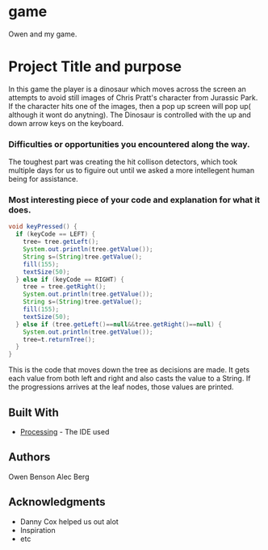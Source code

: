 # game
Owen and my game.
# Project Title and purpose

In this game the player is a dinosaur which moves across the screen an attempts to avoid still images of Chris Pratt's character from Jurassic Park. If the character hits one of the images, then a pop up screen will pop up( although it wont do anytning). The Dinosaur is controlled with the up and down arrow keys on the keyboard.

### Difficulties or opportunities you encountered along the way.

The toughest part was creating the hit collison detectors, which took multiple days for us to figuire out until we asked a more intellegent human being for assistance.

### Most interesting piece of your code and explanation for what it does.

```Java
void keyPressed() {
  if (keyCode == LEFT) {
    tree= tree.getLeft();
    System.out.println(tree.getValue());
    String s=(String)tree.getValue();
    fill(155);
    textSize(50);
  } else if (keyCode == RIGHT) {
    tree = tree.getRight();
    System.out.println(tree.getValue());
    String s=(String)tree.getValue();
    fill(155);
    textSize(50);
  } else if (tree.getLeft()==null&&tree.getRight()==null) {
    System.out.println(tree.getValue());
    tree=t.returnTree();
  }
}
```
This is the code that moves down the tree as decisions are made.  It gets each value from both left and right and also casts the value to a String.  If the progressions arrives at the leaf nodes, those values are printed.
## Built With

* [Processing](https://processing.org/) - The IDE used

## Authors

Owen Benson
Alec Berg


## Acknowledgments

* Danny Cox helped us out alot
* Inspiration
* etc
